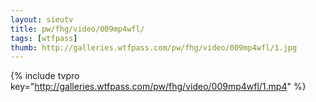 ```yaml
--- 
layout: sieutv
title: pw/fhg/video/009mp4wfl/
tags: [wtfpass]
thumb: http://galleries.wtfpass.com/pw/fhg/video/009mp4wfl/1.jpg
---
```

{% include tvpro key="http://galleries.wtfpass.com/pw/fhg/video/009mp4wfl/1.mp4" %} 
